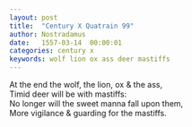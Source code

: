 ```yaml
---
layout: post
title:  "Century X Quatrain 99"
author: Nostradamus
date:   1557-03-14  00:00:01
categories: century x
keywords: wolf lion ox ass deer mastiffs
---
```


At the end the wolf, the lion, ox & the ass,  
Timid deer will be with mastiffs:  
No longer will the sweet manna fall upon them,  
More vigilance & guarding for the mastiffs.
